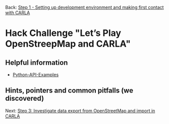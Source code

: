 Back: [Step 1 - Setting up development environment and making first contact with CARLA](./step-1-first-contact.md)

# Hack Challenge "Let’s Play OpenStreepMap and CARLA"

## Helpful information

- [Python-API-Examples](https://wiki.openstreetmap.org/wiki/OSMPythonTools/)

## Hints, pointers and common pitfalls (we discovered)

Next: [Step 3: Investigate data export from OpenStreetMap and import in CARLA](./step-3-carla-rize.md)
